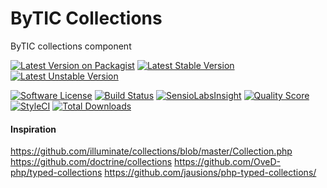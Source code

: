 # ByTIC Collections
ByTIC collections component

[![Latest Version on Packagist](https://img.shields.io/packagist/v/bytic/collections.svg?style=flat-square)](https://packagist.org/packages/bytic/collections)
[![Latest Stable Version](https://poser.pugx.org/bytic/collections/v/stable)](https://packagist.org/packages/bytic/collections)
[![Latest Unstable Version](https://poser.pugx.org/bytic/collections/v/unstable)](https://packagist.org/packages/bytic/collections)

[![Software License](https://img.shields.io/badge/license-MIT-brightgreen.svg?style=flat-square)](LICENSE)
[![Build Status](https://img.shields.io/travis/ByTIC/framework/master.svg?style=flat-square)](https://travis-ci.org/ByTIC/framework)
[![SensioLabsInsight](https://insight.sensiolabs.com/projects/92329f47-7940-4b14-91e9-45330b887bdd/mini.png)](https://insight.sensiolabs.com/projects/92329f47-7940-4b14-91e9-45330b887bdd)
[![Quality Score](https://img.shields.io/scrutinizer/g/bytic/collections.svg?style=flat-square)](https://scrutinizer-ci.com/g/bytic/collections)
[![StyleCI](https://styleci.io/repos/118474281/shield?branch=master)](https://styleci.io/repos/118474281)
[![Total Downloads](https://img.shields.io/packagist/dt/bytic/collections.svg?style=flat-square)](https://packagist.org/packages/bytic/collections)


#### Inspiration
https://github.com/illuminate/collections/blob/master/Collection.php
https://github.com/doctrine/collections
https://github.com/OveD-php/typed-collections
https://github.com/jausions/php-typed-collections/